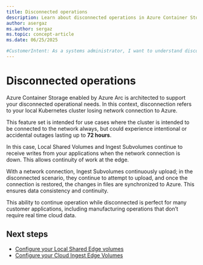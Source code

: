 ```yaml
---
title: Disconnected operations
description: Learn about disconnected operations in Azure Container Storage enabled by Azure Arc, including their benefits and use cases.
author: asergaz
ms.author: sergaz
ms.topic: concept-article
ms.date: 06/25/2025

#CustomerIntent: As a systems administrator, I want to understand disconnected operations so that I can manage my Azure Container Storage more effectively.
---
```


# Disconnected operations

Azure Container Storage enabled by Azure Arc is architected to support your disconnected operational needs. In this context, disconnection refers to your local Kubernetes cluster losing network connection to Azure. 

This feature set is intended for use cases where the cluster is intended to be connected to the network always, but could experience intentional or accidental outages lasting up to **72 hours**. 

In this case, Local Shared Volumes and Ingest Subvolumes continue to receive writes from your applications when the network connection is down. This allows continuity of work at the edge.  

With a network connection, Ingest Subvolumes continuously upload; in the disconnected scenario, they continue to attempt to upload, and once the connection is restored, the changes in files are synchronized to Azure. This ensures data consistency and continuity. 

This ability to continue operation while disconnected is perfect for many customer applications, including manufacturing operations that don’t require real time cloud data.  


## Next steps

- [Configure your Local Shared Edge volumes](local-shared-edge-volumes.md)
- [Configure your Cloud Ingest Edge Volumes](cloud-ingest-edge-volume-configuration.md)
